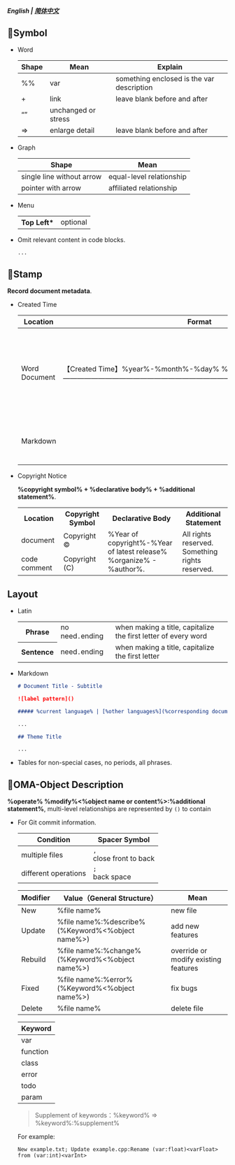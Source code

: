 ##### English | [简体中文](https://github.com/ODCLAB/ODCSTD/blob/main/zh-cn/文档标记.md)

## 🔖Symbol

- Word

    | Shape | Mean                | Explain                                   |
    | ----- | ------------------- | ----------------------------------------- |
    | %%    | var                 | something enclosed is the var description |
    | +     | link                | leave blank before and after              |
    | “”    | unchanged or stress |                                           |
    | =>    | enlarge detail      | leave blank before and after              |

    

- Graph

  | Shape                     | Mean                     |
  | ------------------------- | ------------------------ |
  | single line without arrow | equal-level relationship |
  | pointer with arrow        | affiliated relationship  |
  



- Menu

  <table>
      <tr>
      	<th>Top Left*</th>
          <td>optional</td>
      </tr>
  </table>

  

- Omit relevant content in code blocks.

  ```
  ...
  ```

  

## 📌Stamp

**Record document metadata**.

- Created Time

  | Location      | Format                                                       | Remark                                                       |
  | ------------- | ------------------------------------------------------------ | ------------------------------------------------------------ |
  | Word Document | 【Created Time】%year%-%month%-%day% %hour%:%minute%<br/>——————————————————————————————————————— | appears in the top row and top grid<br/>font size: 5<br/>font color: #0c0c0 |
  | Markdown      | <!--%year%-%month%-%day% %hour%:%minute%-->                  | appears in the top row and top grid                          |

- Copyright Notice

  **%copyright symbol% + %declarative body% + %additional statement%**.

  <table>
      <tr>
      	<th>Location</th>
          <th>Copyright Symbol</th>
          <th>Declarative Body</th>
          <th>Additional Statement</th>
      </tr>
      <tr>
      	<td>document</td>
          <td>Copyright ©</td>
          <td rowspan="2">%Year of copyright%-%Year of latest release% %organize% - %author%.</td>
          <td rowspan="2">All rights reserved.<br/>Something rights reserved.</td>
      </tr>
      <tr>
      	<td>code comment</td>
          <td>Copyright (C)</td>
      </tr>
  </table>



## Layout

- Latin

    <table>
        <tr>
            <th>Phrase</th>
            <td>no need<code>.</code>ending</td>
            <td>when making a title, capitalize the first letter of every word</td>
        </tr>
        <tr>
            <th>Sentence</th>
            <td>need<code>.</code>ending</td>
            <td>when making a title, capitalize the first letter</td>
        </tr>
    </table>

- Markdown

  ```markdown
  # Document Title - Subtitle
  
  ![label pattern]()
  
  ##### %current language% | [%other languages%](%corresponding document link%)
  
  ...
  
  ## Theme Title
  
  ...
  ```

- Tables for non-special cases, no periods, all phrases.

## 📝OMA-Object Description

**%operate% %modify%<%object name or content%>:%additional statement%**, multi-level relationships are represented by `()` to contain

- For Git commit information.

    | Condition            | Spacer Symbol               |
    | -------------------- | --------------------------- |
    | multiple files       | `,`<br/>close front to back |
    | different operations | `;`<br/>back space          |

    | Modifier | Value（General Structure）                       | Mean                                 |
    | -------- | ------------------------------------------------ | ------------------------------------ |
    | New      | %file name%                                      | new file                             |
    | Update   | %file name%:%describe%(%Keyword%<%object name%>) | add new features                     |
    | Rebuild  | %file name%:%change%(%Keyword%<%object name%>)   | override or modify existing features |
    | Fixed    | %file name%:%error%(%Keyword%<%object name%>)    | fix bugs                             |
    | Delete   | %file name%                                      | delete file                          |

    | Keyword  |
    | -------- |
    | var      |
    | function |
    | class    |
    | error    |
    | todo     |
    | param    |

	> Supplement of keywords：%keyword% => %keyword%:%supplement%
	
	For example:
	
	```
	New example.txt; Update example.cpp:Rename (var:float)<varFloat> from (var:int)<varInt>